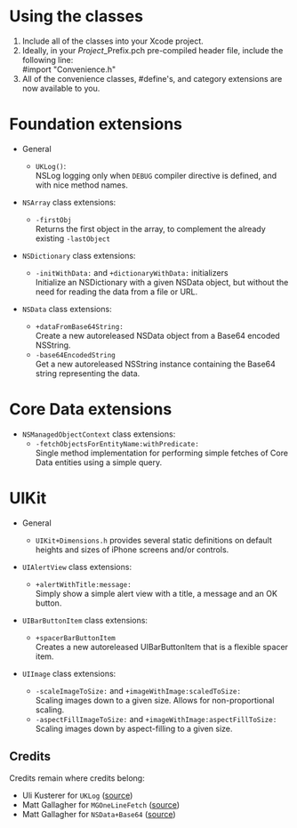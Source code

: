 Using the classes
=================
1. Include all of the classes into your Xcode project.
2. Ideally, in your *Project*_Prefix.pch pre-compiled header file, include
   the following line:  
       #import "Convenience.h"
3. All of the convenience classes, #define's, and category extensions are now
   available to you.

Foundation extensions
=====================
* General
  - `UKLog()`:  
    NSLog logging only when `DEBUG` compiler directive is defined, and with nice
    method names.
  
* `NSArray` class extensions:
  - `-firstObj`  
    Returns the first object in the array, to complement the already existing
    `-lastObject`
  
* `NSDictionary` class extensions:
  - `-initWithData:` and `+dictionaryWithData:` initializers  
    Initialize an NSDictionary with a given NSData object, but without the need
    for reading the data from a file or URL.

* `NSData` class extensions:
  - `+dataFromBase64String:`  
    Create a new autoreleased NSData object from a Base64 encoded NSString.
  - `-base64EncodedString`  
	Get a new autoreleased NSString instance containing the Base64 string
	representing the data.
  
Core Data extensions
====================
* `NSManagedObjectContext` class extensions:
  - `-fetchObjectsForEntityName:withPredicate:`  
    Single method implementation for performing simple fetches of Core Data
    entities using a simple query.

UIKit
=====
* General
  - `UIKit+Dimensions.h` provides several static definitions on default heights
    and sizes of iPhone screens and/or controls.

* `UIAlertView` class extensions:
  - `+alertWithTitle:message:`  
	Simply show a simple alert view with a title, a message and an OK button.

* `UIBarButtonItem` class extensions:
  - `+spacerBarButtonItem`  
    Creates a new autoreleased UIBarButtonItem that is a flexible spacer item.

* `UIImage` class extensions:
  - `-scaleImageToSize:` and `+imageWithImage:scaledToSize:`  
    Scaling images down to a given size. Allows for non-proportional scaling.
  - `-aspectFillImageToSize:` and `+imageWithImage:aspectFillToSize:`  
    Scaling images down by aspect-filling to a given size.

Credits
-------
Credits remain where credits belong:

* Uli Kusterer for `UKLog`
  ([source](http://zathras.de/angelweb/blog-uk-helper-macros.htm))
* Matt Gallagher for `MGOneLineFetch`
  ([source](http://cocoawithlove.com/2008/03/core-data-one-line-fetch.html))
* Matt Gallagher for `NSData+Base64`
  ([source](http://cocoawithlove.com/2009/06/base64-encoding-options-on-mac-and.html))
